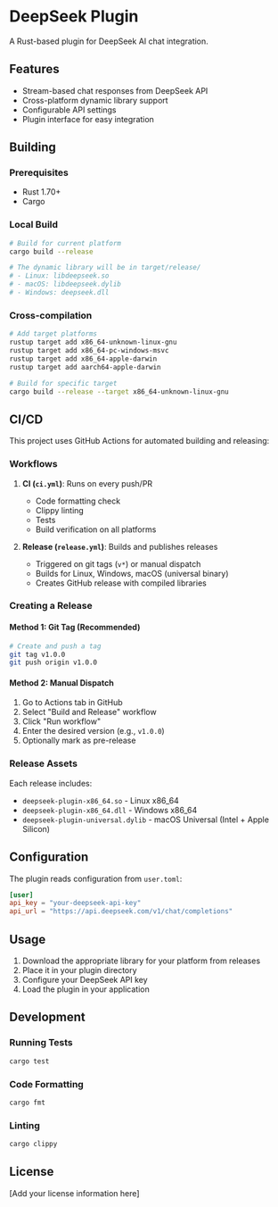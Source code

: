 # DeepSeek Plugin

A Rust-based plugin for DeepSeek AI chat integration.

## Features

- Stream-based chat responses from DeepSeek API
- Cross-platform dynamic library support
- Configurable API settings
- Plugin interface for easy integration

## Building

### Prerequisites

- Rust 1.70+ 
- Cargo

### Local Build

```bash
# Build for current platform
cargo build --release

# The dynamic library will be in target/release/
# - Linux: libdeepseek.so
# - macOS: libdeepseek.dylib  
# - Windows: deepseek.dll
```

### Cross-compilation

```bash
# Add target platforms
rustup target add x86_64-unknown-linux-gnu
rustup target add x86_64-pc-windows-msvc
rustup target add x86_64-apple-darwin
rustup target add aarch64-apple-darwin

# Build for specific target
cargo build --release --target x86_64-unknown-linux-gnu
```

## CI/CD

This project uses GitHub Actions for automated building and releasing:

### Workflows

1. **CI (`ci.yml`)**: Runs on every push/PR
   - Code formatting check
   - Clippy linting
   - Tests
   - Build verification on all platforms

2. **Release (`release.yml`)**: Builds and publishes releases
   - Triggered on git tags (`v*`) or manual dispatch
   - Builds for Linux, Windows, macOS (universal binary)
   - Creates GitHub release with compiled libraries

### Creating a Release

#### Method 1: Git Tag (Recommended)
```bash
# Create and push a tag
git tag v1.0.0
git push origin v1.0.0
```

#### Method 2: Manual Dispatch
1. Go to Actions tab in GitHub
2. Select "Build and Release" workflow
3. Click "Run workflow"
4. Enter the desired version (e.g., `v1.0.0`)
5. Optionally mark as pre-release

### Release Assets

Each release includes:
- `deepseek-plugin-x86_64.so` - Linux x86_64
- `deepseek-plugin-x86_64.dll` - Windows x86_64
- `deepseek-plugin-universal.dylib` - macOS Universal (Intel + Apple Silicon)

## Configuration

The plugin reads configuration from `user.toml`:

```toml
[user]
api_key = "your-deepseek-api-key"
api_url = "https://api.deepseek.com/v1/chat/completions"
```

## Usage

1. Download the appropriate library for your platform from releases
2. Place it in your plugin directory
3. Configure your DeepSeek API key
4. Load the plugin in your application

## Development

### Running Tests
```bash
cargo test
```

### Code Formatting
```bash
cargo fmt
```

### Linting
```bash
cargo clippy
```

## License

[Add your license information here]

